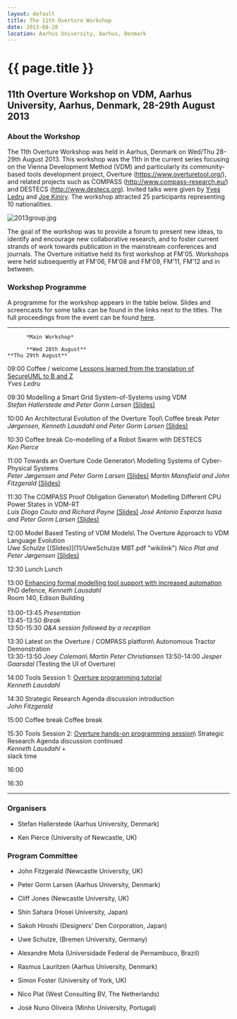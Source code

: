 ```yaml
---
layout: default
title: The 11th Overture Workshop
date: 2013-08-28
location: Aarhus University, Aarhus, Denmark
---
```


# {{ page.title }}

11th Overture Workshop on VDM, Aarhus University, Aarhus, Denmark, 28-29th August 2013
--------------------------------------------------------------------------------------

### About the Workshop

The 11th Overture Workshop was held in Aarhus, Denmark on Wed/Thu
28-29th August 2013. This workshop was the 11th in the current series
focusing on the Vienna Development Method (VDM) and particularly its
community-based tools development project, Overture
(https://www.overturetool.org/), and related projects such as COMPASS
(http://www.compass-research.eu/) and DESTECS (http://www.destecs.org).
Invited talks were given by [Yves
Ledru](http://membres-lig.imag.fr/ledru/YLVersionE.html) and [Joe
Kiniry](http://www2.imm.dtu.dk/~jkin/). The workshop attracted 25
participants representing 10 nationalities.

![](11/900px-2013group.jpg "2013group.jpg")

The goal of the workshop was to provide a forum to present new ideas, to
identify and encourage new collaborative research, and to foster current
strands of work towards publication in the mainstream conferences and
journals. The Overture initiative held its first workshop at FM'05.
Workshops were held subsequently at FM'06, FM'08 and FM'09, FM'11, FM'12
and in between.

### Workshop Programme

A programme for the workshop appears in the table below. Slides and
screencasts for some talks can be found in the links next to the titles.
The full proceedings from the event can be found
[here](http://eng.au.dk/fileadmin/DJF/ENG/PDF-filer/Tekniske_rapporter/ECE-TR-17-samlet.pdf).

  ------- ---------------------------------------------------------------------------------------------------------------------------------------------------------------------------------------------------------------------------- ------------------------------------------------------------------------------------------------------------------------------------------------------------------------------- -----------------------------------------------------------------------------------------------------------------------------------------------------------------------------------------
          *Main Workshop*                                                                                                                                                                                                              

          **Wed 28th August**                                                                                                                                                                                                          **Thu 29th August**

  09:00   Coffee / welcome                                                                                                                                                                                                             [Lessons learned from the translation of SecureUML to B and Z](http://eng.au.dk/aktuelt/arrangementer/vis/artikel/specialized-engineering-seminar-lessons-learned-from-the/)\
                                                                                                                                                                                                                                       *Yves Ledru*

  09:30   Modelling a Smart Grid System-of-Systems using VDM\
          *Stefan Hallerstede and Peter Gorm Larsen* [(Slides)](11/StefanHallerstede_SmartGrid.pdf "wikilink")

  10:00   An Architectural Evolution of the Overture Tool\                                                                                                                                                                             Coffee break
          *Peter Jørgensen, Kenneth Lausdahl and Peter Gorm Larsen* [(Slides)](11/PeterJørgensen_ASTv2.pdf "wikilink")                                                                                                                    

  10:30   Coffee break                                                                                                                                                                                                                 Co-modelling of a Robot Swarm with DESTECS\
                                                                                                                                                                                                                                       *Ken Pierce*

  11:00   Towards an Overture Code Generator\                                                                                                                                                                                          Modelling Systems of Cyber-Physical Systems\
           *Peter Jørgensen and Peter Gorm Larsen* [(Slides)](11/PeterJørgensen_CodeGen.pdf "wikilink")                                                                                                                                   *Martin Mansfield and John Fitzgerald* [(Slides)](11/MartinMansfield_SoCPS.pdf "wikilink")

  11:30   The COMPASS Proof Obligation Generator\                                                                                                                                                                                      Modelling Different CPU Power States in VDM-RT\
          *Luis Diogo Couto and Richard Payne* [(Slides)](11/LuisDiogoCouto_POG.pdf "wikilink")                                                                                                                                           *José Antonio Esparza Isasa and Peter Gorm Larsen* [(Slides)](11/JoseEsparzaIsasa_CPU.pdf‎ "wikilink")

  12:00   Model Based Testing of VDM Models\                                                                                                                                                                                           The Overture Approach to VDM Language Evolution\
          *Uwe Schulze* [(Slides)](11/UweSchulze MBT.pdf "wikilink")                                                                                                                                                                      *Nico Plat and Peter Jørgensen* [(Slides)](11/PeterJørgensen_NicoPlat_Evolution.pdf "wikilink")

  12:30   Lunch                                                                                                                                                                                                                        Lunch

  13:00   [Enhancing formal modelling tool support with increased automation](http://phd.au.dk/gradschools/scienceandtechnology/newsandevents/show-news/artikel/enhancing-formal-modelling-tool-support-with-increased-automation/)\
          PhD defence, *Kenneth Lausdahl*\
          Room 140, Edison Building\
          \
          13:00-13:45 *Presentation*\
          13:45-13:50 *Break*\
          13:50-15:30 *Q&A session followed by a reception*

  13:30   Latest on the Overture / COMPASS platform\                                                                                                                                                                                   Autonomous Tractor Demonstration\
          13:30-13:50 *Joey Coleman*\                                                                                                                                                                                                  *Martin Peter Christiansen*
          13:50-14:00 *Jesper Gaarsdal* (Testing the UI of Overture)                                                                                                                                                                   

  14:00   Tools Session 1: [Overture programming tutorial](http://tinyurl.com/overture11tutorial)\
          *Kenneth Lausdahl*

  14:30   Strategic Research Agenda discussion introduction\
          *John Fitzgerald*

  15:00   Coffee break                                                                                                                                                                                                                 Coffee break

  15:30   Tools Session 2: [Overture hands-on programming session](http://tinyurl.com/overture11tutorial)\                                                                                                                             Strategic Research Agenda discussion continued\
          *Kenneth Lausdahl*                                                                                                                                                                                                           +\
                                                                                                                                                                                                                                       slack time

  16:00

  16:30
  ------- ---------------------------------------------------------------------------------------------------------------------------------------------------------------------------------------------------------------------------- ------------------------------------------------------------------------------------------------------------------------------------------------------------------------------- -----------------------------------------------------------------------------------------------------------------------------------------------------------------------------------------

### Organisers

-   Stefan Hallerstede (Aarhus University, Denmark)

<!-- -->

-   Ken Pierce (University of Newcastle, UK)

### Program Committee

-   John Fitzgerald (Newcastle University, UK)

<!-- -->

-   Peter Gorm Larsen (Aarhus University, Denmark)

<!-- -->

-   Cliff Jones (Newcastle University, UK)

<!-- -->

-   Shin Sahara (Hosei University, Japan)

<!-- -->

-   Sakoh Hiroshi (Designers' Den Corporation, Japan)

<!-- -->

-   Uwe Schulze, (Bremen University, Germany)

<!-- -->

-   Alexandre Mota (Universidade Federal de Pernambuco, Brazil)

<!-- -->

-   Rasmus Lauritzen (Aarhus University, Denmark)

<!-- -->

-   Simon Foster (University of York, UK)

<!-- -->

-   Nico Plat (West Consulting BV, The Netherlands)

<!-- -->

-   José Nuno Oliveira (Minho University, Portugal)

